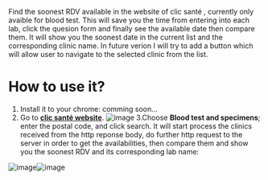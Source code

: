 Find the soonest RDV available in the website of clic santé , currently only avaible for blood test. This will save you the time from entering into each lab, click the quesion form and finally see the available date then compare them. It will show you the soonest date in the current list and the corresponding clinic name. In future verion I will try to add a button which will allow user to navigate to the selected clinic from the list.

# How to use it?
1. Install it to your chrome: comming soon...
2. Go to **[clic santé website](https://portal3.clicsante.ca/)**.
![image](https://user-images.githubusercontent.com/123587884/218579427-6bffe05b-81ba-46ae-b501-21254234714c.png)
3.Choose **Blood test and specimens**; enter the postal code, and click search. It will start process the clinics received from the http reponse body, do further http request to the server in order to get the availabilities, then compare them and show you the soonest RDV and its corresponding lab name:

![image](https://user-images.githubusercontent.com/123587884/218579473-c797304d-72e3-4d18-b043-c2f92490181a.png)![image](https://user-images.githubusercontent.com/123587884/218579504-66010416-89b0-4e83-a8d5-8283e254cc75.png)
